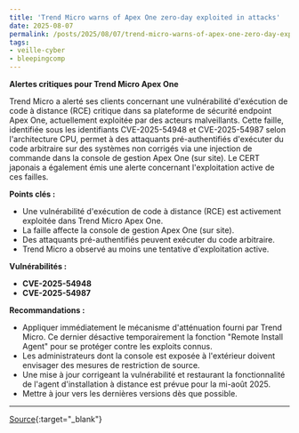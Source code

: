 ```yaml
---
title: 'Trend Micro warns of Apex One zero-day exploited in attacks'
date: 2025-08-07
permalink: /posts/2025/08/07/trend-micro-warns-of-apex-one-zero-day-exploited-in-attacks/
tags:
- veille-cyber
- bleepingcomp
---
```

**Alertes critiques pour Trend Micro Apex One**

Trend Micro a alerté ses clients concernant une vulnérabilité d'exécution de code à distance (RCE) critique dans sa plateforme de sécurité endpoint Apex One, actuellement exploitée par des acteurs malveillants. Cette faille, identifiée sous les identifiants CVE-2025-54948 et CVE-2025-54987 selon l'architecture CPU, permet à des attaquants pré-authentifiés d'exécuter du code arbitraire sur des systèmes non corrigés via une injection de commande dans la console de gestion Apex One (sur site). Le CERT japonais a également émis une alerte concernant l'exploitation active de ces failles.

**Points clés :**

*   Une vulnérabilité d'exécution de code à distance (RCE) est activement exploitée dans Trend Micro Apex One.
*   La faille affecte la console de gestion Apex One (sur site).
*   Des attaquants pré-authentifiés peuvent exécuter du code arbitraire.
*   Trend Micro a observé au moins une tentative d'exploitation active.

**Vulnérabilités :**

*   **CVE-2025-54948**
*   **CVE-2025-54987**

**Recommandations :**

*   Appliquer immédiatement le mécanisme d'atténuation fourni par Trend Micro. Ce dernier désactive temporairement la fonction "Remote Install Agent" pour se protéger contre les exploits connus.
*   Les administrateurs dont la console est exposée à l'extérieur doivent envisager des mesures de restriction de source.
*   Une mise à jour corrigeant la vulnérabilité et restaurant la fonctionnalité de l'agent d'installation à distance est prévue pour la mi-août 2025.
*   Mettre à jour vers les dernières versions dès que possible.

---
[Source](https://www.bleepingcomputer.com/news/security/trend-micro-warns-of-endpoint-protection-zero-day-exploited-in-attacks/){:target="_blank"}
